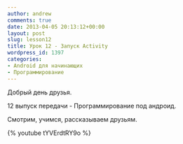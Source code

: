 ```yaml
---
author: andrew
comments: true
date: 2013-04-05 20:13:12+00:00
layout: post
slug: lesson12
title: Урок 12 - Запуск Activity
wordpress_id: 1397
categories:
- Android для начинающих
- Программирование
---
```


Добрый день друзья.





12 выпуск передачи - Программирование под андроид.


<!-- more -->


Смотрим, учимся, рассказываем друзьям.


{% youtube tYVErdtRY9o %}

